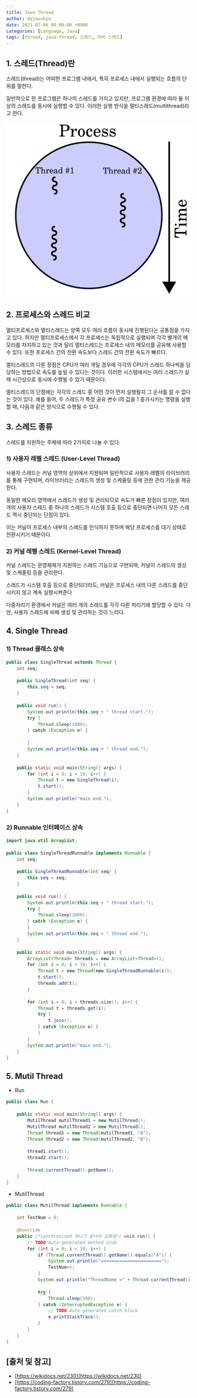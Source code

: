 ```yaml
---
title: Java Thread
author: dejavuhyo
date: 2021-07-06 06:00:00 +0900
categories: [Language, Java]
tags: [thread, java-thread, 스레드, 자바-스레드]
---
```


## 1. 스레드(Thread)란
스레드(thread)는 어떠한 프로그램 내에서, 특히 프로세스 내에서 실행되는 흐름의 단위를 말한다.

일반적으로 한 프로그램은 하나의 스레드를 가지고 있지만, 프로그램 환경에 따라 둘 이상의 스레드를 동시에 실행할 수 있다. 이러한 실행 방식을 멀티스레드(multithread)라고 한다.

![process-thread](/assets/img/2021-07-06-java-thread/process-thread.png)

## 2. 프로세스와 스레드 비교
멀티프로세스와 멀티스레드는 양쪽 모두 여러 흐름이 동시에 진행된다는 공통점을 가지고 있다. 하지만 멀티프로세스에서 각 프로세스는 독립적으로 실행되며 각각 별개의 메모리를 차지하고 있는 것과 달리 멀티스레드는 프로세스 내의 메모리를 공유해 사용할 수 있다. 또한 프로세스 간의 전환 속도보다 스레드 간의 전환 속도가 빠르다.

멀티스레드의 다른 장점은 CPU가 여러 개일 경우에 각각의 CPU가 스레드 하나씩을 담당하는 방법으로 속도를 높일 수 있다는 것이다. 이러한 시스템에서는 여러 스레드가 실제 시간상으로 동시에 수행될 수 있기 때문이다.

멀티스레드의 단점에는 각각의 스레드 중 어떤 것이 먼저 실행될지 그 순서를 알 수 없다는 것이 있다. 예를 들어, 두 스레드가 특정 공유 변수 i의 값을 1 증가시키는 명령을 실행할 때, 다음과 같은 방식으로 수행될 수 있다.

## 3. 스레드 종류
스레드를 지원하는 주체에 따라 2가지로 나눌 수 있다.

### 1) 사용자 레벨 스레드 (User-Level Thread)
사용자 스레드는 커널 영역의 상위에서 지원되며 일반적으로 사용자 레벨의 라이브러리를 통해 구현되며, 라이브러리는 스레드의 생성 및 스케줄링 등에 관한 관리 기능을 제공한다.

동일한 메모리 영역에서 스레드가 생성 및 관리되므로 속도가 빠른 장점이 있지만, 여러 개의 사용자 스레드 중 하나의 스레드가 시스템 호출 등으로 중단되면 나머지 모든 스레드 역시 중단되는 단점이 있다.

이는 커널이 프로세스 내부의 스레드를 인식하지 못하며 해당 프로세스를 대기 상태로 전환시키기 때문이다.

### 2) 커널 레벨 스레드 (Kernel-Level Thread)
커널 스레드는 운영체제가 지원하는 스레드 기능으로 구현되며, 커널이 스레드의 생성 및 스케줄링 등을 관리한다.

스레드가 시스템 호출 등으로 중단되더라도, 커널은 프로세스 내의 다른 스레드를 중단시키지 않고 계속 실행시켜준다

다중처리기 환경에서 커널은 여러 개의 스레드를 각각 다른 처리기에 할당할 수 있다. 다만, 사용자 스레드에 비해 생성 및 관리하는 것이 느리다.

## 4. Single Thread

### 1) Thread 클래스 상속

```java
public class SingleThread extends Thread {
    int seq;

    public SingleThread(int seq) {
        this.seq = seq;
    }

    public void run() {
        System.out.println(this.seq + " thread start.");
        try {
            Thread.sleep(1000);
        } catch (Exception e) {

        }
        System.out.println(this.seq + " thread end.");
    }

    public static void main(String[] args) {
        for (int i = 0; i < 10; i++) {
            Thread t = new SingleThread(i);
            t.start();
        }
        System.out.println("main end.");
    }
}
```

### 2) Runnable 인터페이스 상속

```java
import java.util.ArrayList;

public class SingleThreadRunnable implements Runnable {
    int seq;

    public SingleThreadRunnable(int seq) {
        this.seq = seq;
    }

    public void run() {
        System.out.println(this.seq + " thread start.");
        try {
            Thread.sleep(1000);
        } catch (Exception e) {
        }
        System.out.println(this.seq + " thread end.");
    }

    public static void main(String[] args) {
        ArrayList<Thread> threads = new ArrayList<Thread>();
        for (int i = 0; i < 10; i++) {
            Thread t = new Thread(new SingleThreadRunnable(i));
            t.start();
            threads.add(t);
        }

        for (int i = 0; i < threads.size(); i++) {
            Thread t = threads.get(i);
            try {
                t.join();
            } catch (Exception e) {
            }
        }
        System.out.println("main end.");
    }
}
```

## 5. Mutil Thread

* Run

```java
public class Run {

    public static void main(String[] args) {
        MutilThread mutilThread1 = new MutilThread();
        MutilThread mutilThread2 = new MutilThread();
        Thread thread1 = new Thread(mutilThread1, "A");
        Thread thread2 = new Thread(mutilThread2, "B");

        thread1.start();
        thread2.start();

        Thread.currentThread().getName();
    }
}
```

* MutilThread

```java
public class MutilThread implements Runnable {

    int TestNum = 0;

    @Override
    public /*synchronized 하나가 끝나야 실행됨*/ void run() {
        // TODO Auto-generated method stub
        for (int i = 0; i < 10; i++) {
            if (Thread.currentThread().getName().equals("A")) {
                System.out.println("=======================");
                TestNum++;
            }
            System.out.println("ThreadName =" + Thread.currentThread().getName() + "TestNum =" + TestNum);

            try {
                Thread.sleep(500);
            } catch (InterruptedException e) {
                // TODO Auto-generated catch block
                e.printStackTrace();
            }
        }
    }
}
```

## [출처 및 참고]
* [https://wikidocs.net/230](https://wikidocs.net/230)
* [https://coding-factory.tistory.com/279](https://coding-factory.tistory.com/279)
